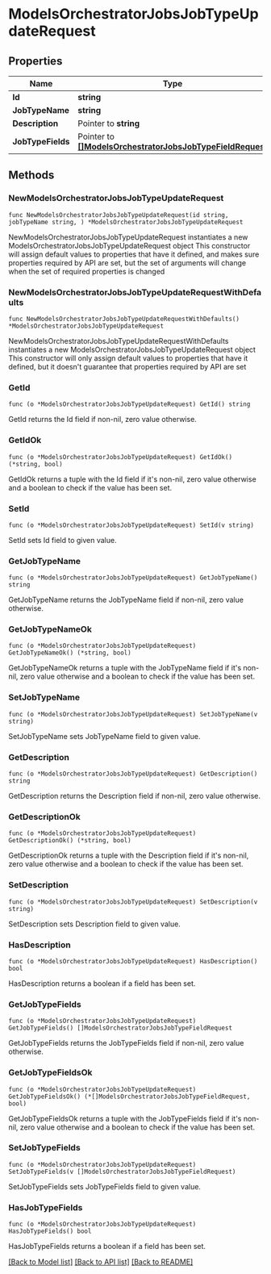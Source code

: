 # ModelsOrchestratorJobsJobTypeUpdateRequest

## Properties

Name | Type | Description | Notes
------------ | ------------- | ------------- | -------------
**Id** | **string** |  | 
**JobTypeName** | **string** |  | 
**Description** | Pointer to **string** |  | [optional] 
**JobTypeFields** | Pointer to [**[]ModelsOrchestratorJobsJobTypeFieldRequest**](ModelsOrchestratorJobsJobTypeFieldRequest.md) |  | [optional] 

## Methods

### NewModelsOrchestratorJobsJobTypeUpdateRequest

`func NewModelsOrchestratorJobsJobTypeUpdateRequest(id string, jobTypeName string, ) *ModelsOrchestratorJobsJobTypeUpdateRequest`

NewModelsOrchestratorJobsJobTypeUpdateRequest instantiates a new ModelsOrchestratorJobsJobTypeUpdateRequest object
This constructor will assign default values to properties that have it defined,
and makes sure properties required by API are set, but the set of arguments
will change when the set of required properties is changed

### NewModelsOrchestratorJobsJobTypeUpdateRequestWithDefaults

`func NewModelsOrchestratorJobsJobTypeUpdateRequestWithDefaults() *ModelsOrchestratorJobsJobTypeUpdateRequest`

NewModelsOrchestratorJobsJobTypeUpdateRequestWithDefaults instantiates a new ModelsOrchestratorJobsJobTypeUpdateRequest object
This constructor will only assign default values to properties that have it defined,
but it doesn't guarantee that properties required by API are set

### GetId

`func (o *ModelsOrchestratorJobsJobTypeUpdateRequest) GetId() string`

GetId returns the Id field if non-nil, zero value otherwise.

### GetIdOk

`func (o *ModelsOrchestratorJobsJobTypeUpdateRequest) GetIdOk() (*string, bool)`

GetIdOk returns a tuple with the Id field if it's non-nil, zero value otherwise
and a boolean to check if the value has been set.

### SetId

`func (o *ModelsOrchestratorJobsJobTypeUpdateRequest) SetId(v string)`

SetId sets Id field to given value.


### GetJobTypeName

`func (o *ModelsOrchestratorJobsJobTypeUpdateRequest) GetJobTypeName() string`

GetJobTypeName returns the JobTypeName field if non-nil, zero value otherwise.

### GetJobTypeNameOk

`func (o *ModelsOrchestratorJobsJobTypeUpdateRequest) GetJobTypeNameOk() (*string, bool)`

GetJobTypeNameOk returns a tuple with the JobTypeName field if it's non-nil, zero value otherwise
and a boolean to check if the value has been set.

### SetJobTypeName

`func (o *ModelsOrchestratorJobsJobTypeUpdateRequest) SetJobTypeName(v string)`

SetJobTypeName sets JobTypeName field to given value.


### GetDescription

`func (o *ModelsOrchestratorJobsJobTypeUpdateRequest) GetDescription() string`

GetDescription returns the Description field if non-nil, zero value otherwise.

### GetDescriptionOk

`func (o *ModelsOrchestratorJobsJobTypeUpdateRequest) GetDescriptionOk() (*string, bool)`

GetDescriptionOk returns a tuple with the Description field if it's non-nil, zero value otherwise
and a boolean to check if the value has been set.

### SetDescription

`func (o *ModelsOrchestratorJobsJobTypeUpdateRequest) SetDescription(v string)`

SetDescription sets Description field to given value.

### HasDescription

`func (o *ModelsOrchestratorJobsJobTypeUpdateRequest) HasDescription() bool`

HasDescription returns a boolean if a field has been set.

### GetJobTypeFields

`func (o *ModelsOrchestratorJobsJobTypeUpdateRequest) GetJobTypeFields() []ModelsOrchestratorJobsJobTypeFieldRequest`

GetJobTypeFields returns the JobTypeFields field if non-nil, zero value otherwise.

### GetJobTypeFieldsOk

`func (o *ModelsOrchestratorJobsJobTypeUpdateRequest) GetJobTypeFieldsOk() (*[]ModelsOrchestratorJobsJobTypeFieldRequest, bool)`

GetJobTypeFieldsOk returns a tuple with the JobTypeFields field if it's non-nil, zero value otherwise
and a boolean to check if the value has been set.

### SetJobTypeFields

`func (o *ModelsOrchestratorJobsJobTypeUpdateRequest) SetJobTypeFields(v []ModelsOrchestratorJobsJobTypeFieldRequest)`

SetJobTypeFields sets JobTypeFields field to given value.

### HasJobTypeFields

`func (o *ModelsOrchestratorJobsJobTypeUpdateRequest) HasJobTypeFields() bool`

HasJobTypeFields returns a boolean if a field has been set.


[[Back to Model list]](../README.md#documentation-for-models) [[Back to API list]](../README.md#documentation-for-api-endpoints) [[Back to README]](../README.md)


